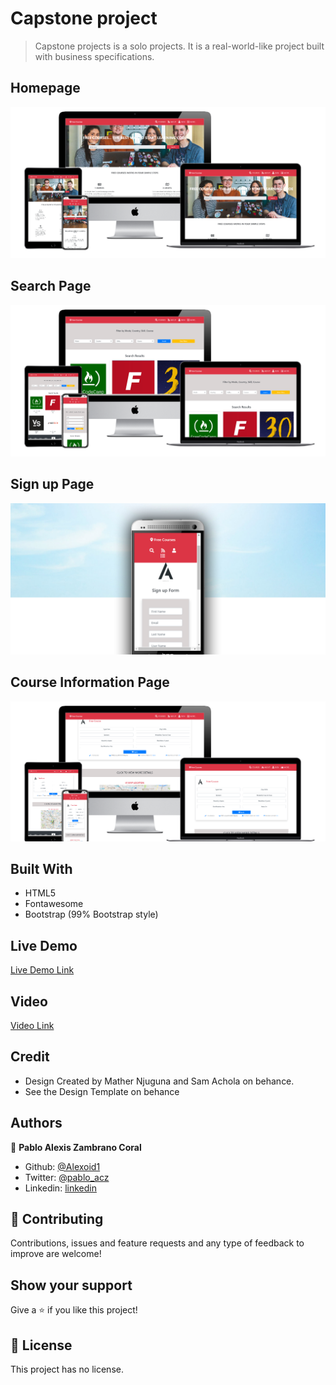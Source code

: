 
# Capstone project

> Capstone projects is a solo projects. It is a real-world-like project built with business specifications.

## Homepage
![screenshot](./img/indexscreen.png)


## Search Page
![screenshot](./img/searchscreen.png)


## Sign up Page
![screenshot](./img/phonescreen.png)

## Course Information Page
![screenshot](./img/coursescreen.png)



## Built With

- HTML5 
- Fontawesome 
- Bootstrap (99% Bootstrap style)

## Live Demo

[Live Demo Link](https://rawcdn.githack.com/Alexoid1/Capstone-Project-HTML-CSS/14d27de3a445331b8ed0424a25e14e64e2fed4aa/index.html)


## Video

[Video Link](https://www.loom.com/share/09263495f5084583b39bfadc444a49ce)



## Credit

- Design Created by Mather Njuguna and Sam Achola on behance.
- See the Design Template on behance

## Authors


👤 **Pablo Alexis Zambrano Coral**

- Github: [@Alexoid1](https://github.com/Alexoid1)
- Twitter: [@pablo_acz](https://twitter.com/pablo_acz)
- Linkedin: [linkedin](https://www.linkedin.com/in/pablo-alexis-zambrano-coral-7a614a189/)

## 🤝 Contributing

Contributions, issues and feature requests and any type of feedback to improve are welcome!

## Show your support

Give a ⭐️ if you like this project!


## 📝 License

This project has no license.

